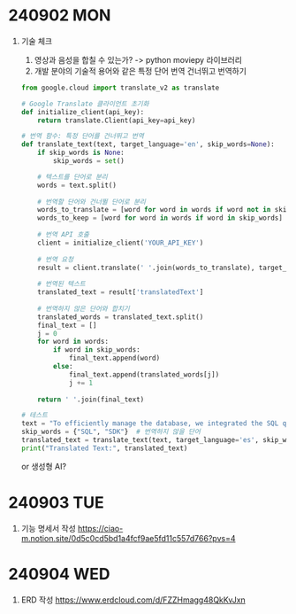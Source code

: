 # 240902 MON

1. 기술 체크
    1. 영상과 음성을 합칠 수 있는가? -> python moviepy 라이브러리
    2. 개발 분야의 기술적 용어와 같은 특정 단어 번역 건너뛰고 번역하기
    
    ```python
    from google.cloud import translate_v2 as translate
    
    # Google Translate 클라이언트 초기화
    def initialize_client(api_key):
        return translate.Client(api_key=api_key)
    
    # 번역 함수: 특정 단어를 건너뛰고 번역
    def translate_text(text, target_language='en', skip_words=None):
        if skip_words is None:
            skip_words = set()
    
        # 텍스트를 단어로 분리
        words = text.split()
        
        # 번역할 단어와 건너뛸 단어로 분리
        words_to_translate = [word for word in words if word not in skip_words]
        words_to_keep = [word for word in words if word in skip_words]
        
        # 번역 API 호출
        client = initialize_client('YOUR_API_KEY')
        
        # 번역 요청
        result = client.translate(' '.join(words_to_translate), target_language=target_language)
        
        # 번역된 텍스트
        translated_text = result['translatedText']
        
        # 번역하지 않은 단어와 합치기
        translated_words = translated_text.split()
        final_text = []
        j = 0
        for word in words:
            if word in skip_words:
                final_text.append(word)
            else:
                final_text.append(translated_words[j])
                j += 1
        
        return ' '.join(final_text)
    
    # 테스트
    text = "To efficiently manage the database, we integrated the SQL queries with the new SDK for seamless data access and manipulation."
    skip_words = {"SQL", "SDK"}  # 번역하지 않을 단어
    translated_text = translate_text(text, target_language='es', skip_words=skip_words)
    print("Translated Text:", translated_text)
    ```
    
    or 생성형 AI?

# 240903 TUE
1. 기능 명세서 작성
https://ciao-m.notion.site/0d5c0cd5bd1a4fcf9ae5fd11c557d766?pvs=4

# 240904 WED
1. ERD 작성
https://www.erdcloud.com/d/FZZHmagg48QkKvJxn
